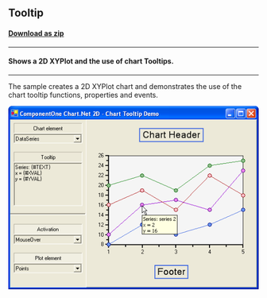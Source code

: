 ## Tooltip
#### [Download as zip](https://minhaskamal.github.io/DownGit/#/home?url=https://github.com/GrapeCity/ComponentOne-WinForms-Samples/tree/master/NetFramework\Charts\VB\Tooltip)
____
#### Shows a 2D XYPlot and the use of chart Tooltips.
____
The sample creates a 2D XYPlot chart and demonstrates the use of the chart tooltip functions, properties and events.

![screenshot](screenshot.png)
